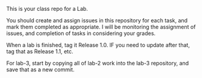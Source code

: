 This is your class repo for a Lab.

You should create and assign issues in this repository for each task, and mark them completed as appropriate.  I will be monitoring the assignment of issues, and completion of tasks in considering your grades.

When a lab is finished, tag it Release 1.0.  IF you need to update after that, tag that as Release 1.1, etc.

For lab-3, start by copying all of lab-2 work into the lab-3 repository, and save that as a new commit.
